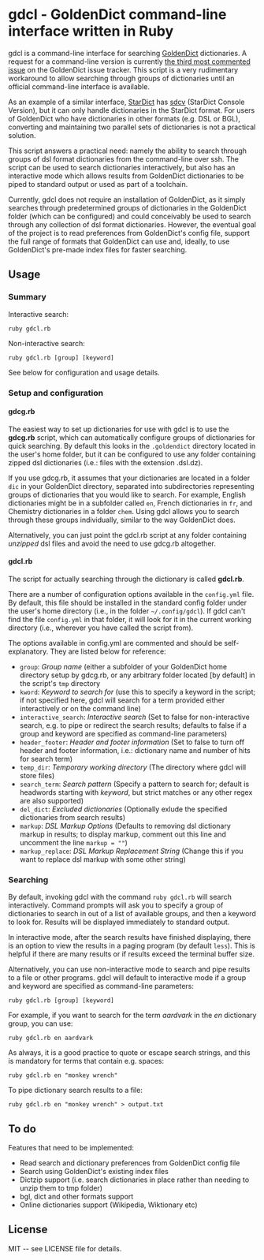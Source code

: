 # gdcl - GoldenDict command-line interface written in Ruby

gdcl is a command-line interface for searching [GoldenDict](https://github.com/goldendict/goldendict) dictionaries. A request for a command-line version is currently [the third most commented issue](https://github.com/goldendict/goldendict/issues/37) on the GoldenDict issue tracker. This script is a very rudimentary workaround to allow searching through groups of dictionaries until an official command-line interface is available.

As an example of a similar interface, [StarDict](http://code.google.com/p/stardict-3/) has [sdcv](http://sdcv.sourceforge.net/) (StarDict Console Version), but it can only handle dictionaries in the StarDict format. For users of GoldenDict who have dictionaries in other formats (e.g. DSL or BGL), converting and maintaining two parallel sets of dictionaries is not a practical solution.

This script answers a practical need: namely the ability to search through groups of dsl format dictionaries from the command-line over ssh. The script can be used to search dictionaries interactively, but also has an interactive mode which allows results from GoldenDict dictionaries to be piped to standard output or used as part of a toolchain.

Currently, gdcl does not require an installation of GoldenDict, as it simply searches through predetermined groups of dictionaries in the GoldenDict folder (which can be configured) and could conceivably be used to search through any collection of dsl format dictionaries. However, the eventual goal of the project is to read preferences from GoldenDict's config file, support the full range of formats that GoldenDict can use and, ideally, to use GoldenDict's pre-made index files for faster searching.


## Usage
### Summary

Interactive search:

  `ruby gdcl.rb`

Non-interactive search:

  `ruby gdcl.rb [group] [keyword]`

See below for configuration and usage details.

### Setup and configuration
#### gdcg.rb
The easiest way to set up dictionaries for use with gdcl is to use the **gdcg.rb** script, which can automatically configure groups of dictionaries for quick searching. By default this looks in the `.goldendict` directory located in the user's home folder, but it can be configured to use any folder containing zipped dsl dictionaries (i.e.: files with the extension .dsl.dz).

If you use gdcg.rb, it assumes that your dictionaries are located in a folder `dic` in your GoldenDict directory, separated into subdirectories representing groups of dictionaries that you would like to search. For example, English dictionaries might be in a subfolder called `en`, French dictionaries in `fr`, and Chemistry dictionaries in a folder `chem`. Using gdcl allows you to search through these groups individually, similar to the way GoldenDict does.

Alternatively, you can just point the gdcl.rb script at any folder containing _unzipped_ dsl files and avoid the need to use gdcg.rb altogether.

#### gdcl.rb
The script for actually searching through the dictionary is called **gdcl.rb**.

There are a number of configuration options available in the `config.yml` file. By default, this file should be installed in the standard config folder under the user's home directory (i.e., in the folder `~/.config/gdcl`). If gdcl can't find the file `config.yml` in that folder, it will look for it in the current working directory (i.e., wherever you have called the script from).

The options available in config.yml are commented and should be self-explanatory. They are listed below for reference:

* `group`: _Group name_ (either a subfolder of your GoldenDict home directory setup by gdcg.rb, or any arbitrary folder located [by default] in the script's `tmp` directory
* `kword`: _Keyword to search for_ (use this to specify a keyword in the script; if not specified here, gdcl will search for a term provided either interactively or on the command line)
* `interactive_search`: _Interactive search_ (Set to false for non-interactive search, e.g. to pipe or redirect the search results; defaults to false if a group and keyword are specified as command-line parameters)
* `header_footer`: _Header and footer information_ (Set to false to turn off header and footer information, i.e.: dictionary name and number of hits for search term)
* `temp_dir`: _Temporary working directory_ (The directory where gdcl will store files)
* `search_term`: _Search pattern_ (Specify a pattern to search for; default is headwords starting with _keyword_, but strict matches or any other regex are also supported)
* `del_dict`: _Excluded dictionaries_ (Optionally exlude the specified dictionaries from search results)
* `markup`: _DSL Markup Options_ (Defaults to removing dsl dictionary markup in results; to display markup, comment out this line and uncomment the line `markup = ""`)
* `markup_replace`: _DSL Markup Replacement String_ (Change this if you want to replace dsl markup with some other string)


### Searching

By default, invoking gdcl with the command `ruby gdcl.rb` will search interactively. Command prompts will ask you to specify a group of dictionaries to search in out of a list of available groups, and then a keyword to look for. Results will be displayed immediately to standard output.

In interactive mode, after the search results have finished displaying, there is an option to view the results in a paging program (by default `less`). This is helpful if there are many results or if results exceed the terminal buffer size.

Alternatively, you can use non-interactive mode to search and pipe results to a file or other programs. gdcl will default to interactive mode if a group and keyword are specified as command-line parameters:

  `ruby gdcl.rb [group] [keyword]`

For example, if you want to search for the term _aardvark_ in the _en_ dictionary group, you can use:

  `ruby gdcl.rb en aardvark`

As always, it is a good practice to quote or escape search strings, and this is mandatory for terms that contain e.g. spaces:

  `ruby gdcl.rb en "monkey wrench"`

To pipe dictionary search results to a file:

  `ruby gdcl.rb en "monkey wrench" > output.txt`


## To do

Features that need to be implemented:
* Read search and dictionary preferences from GoldenDict config file
* Search using GoldenDict's existing index files
* Dictzip support (i.e. search dictionaries in place rather than needing to unzip them to tmp folder)
* bgl, dict and other formats support
* Online dictionaries support (Wikipedia, Wiktionary etc)


## License

MIT -- see LICENSE file for details.
